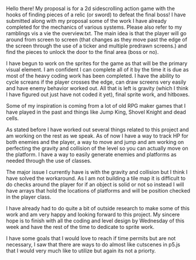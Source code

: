 Hello there! My proposal is for a 2d sidescrolling action game with the hooks of finding pieces of a relic (or sword) to defeat the final boss! I have submitted along with my proposal some of the work I have already completed for the mechanics of various systems. Please also refer to my ramblings vis a vie the overview.txt. The main idea is that the player will go around from screen to screen (that changes as they move past the edge of the screen through the use of a ticker and multiple predrawn screens.) and find the pieces to unlock the door to the final area (boss or no).

I have begun to work on the sprites for the game as that will be the primary visual element. I am confident I can complete all of it by the time it is due as most of the heavy coding work has been completed. I have the ability to cycle screans if the player crosses the edge, can draw screens very easily and have enemy behavior worked out. All that is left is gravity (which I think I have figured out just have not coded it yet), final sprite work, and hitboxes. 

Some of my inspiration is coming from a lot of old RPG maker games that I have played in the past and things like Jump King, Shovel Knight and dead cells. 

As stated before I have worked out several things related to this project and am working on the rest as we speak. As of now I have a way to track HP for both enemies and the player, a way to move and jump and am working on perfecting the gravity and collision of the level so you can actually move on the platform. I have a way to easily generate enemies and platforms as needed through the use of classes. 

The major issue I currently have is with the gravity and collision but I think I have solved the workaround. As I am not building a tile map it is difficult to do checks around the player for if an object is solid or not so instead I will have arrays that hold the locations of platforms and will be position checked in the player class. 

I have already had to do quite a bit of outside research to make some of this work and am very happy and looking forward to this project. My sincere hope is to finish with all the coding and level design by Wednesday of this week and have the rest of the time to dedicate to sprite work. 

I have some goals that I would love to reach if time permits but are not necessary, I saw that there are ways to do almost like cutscenes in p5.js that I would very much like to utilize but again its not a priorty. 



